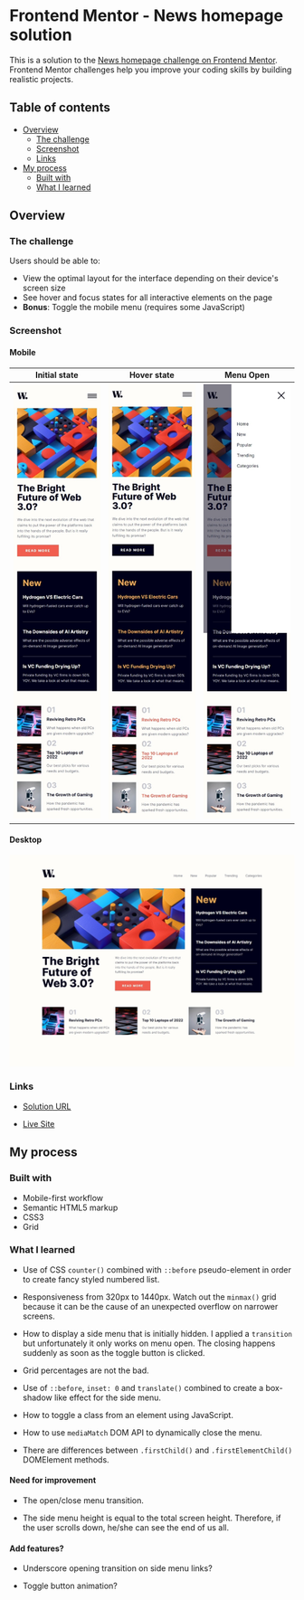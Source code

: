 # Frontend Mentor - News homepage solution

This is a solution to the [News homepage challenge on Frontend Mentor](https://www.frontendmentor.io/challenges/news-homepage-H6SWTa1MFl). Frontend Mentor challenges help you improve your coding skills by building realistic projects.

## Table of contents

- [Overview](#overview)
  - [The challenge](#the-challenge)
  - [Screenshot](#screenshot)
  - [Links](#links)
- [My process](#my-process)
  - [Built with](#built-with)
  - [What I learned](#what-i-learned)

## Overview

### The challenge

Users should be able to:

- View the optimal layout for the interface depending on their device's screen size
- See hover and focus states for all interactive elements on the page
- **Bonus**: Toggle the mobile menu (requires some JavaScript)

### Screenshot

#### Mobile

|                                        Initial state                                        |                                                     Hover state                                                      |                                                      Menu Open                                                      |
| :-----------------------------------------------------------------------------------------: | :------------------------------------------------------------------------------------------------------------------: | :-----------------------------------------------------------------------------------------------------------------: |
| <img src="./screenshots/mobile.jpeg" alt="Screenshot of my mobile solution" width="200px"/> | <img src="./screenshots/mobile-state.jpeg" alt="Screenshot of my mobile (with hover state) solution" width="200px"/> | <img src="./screenshots/mobile-menu.jpeg" alt="Screenshot of my mobile (with menu opened) solution" width="200px"/> |

#### Desktop

![Screenshot of my desktop solution](./screenshots/desktop.jpeg)

### Links

- [Solution URL](https://www.frontendmentor.io/solutions/grid-layout-and-simple-side-menu-toggle-O0TQmJShVW)

- [Live Site](https://jvmdo.github.io/frontend-mentor-challenges/news-homepage-main/)

## My process

### Built with

- Mobile-first workflow
- Semantic HTML5 markup
- CSS3
- Grid

### What I learned

- Use of CSS `counter()` combined with `::before` pseudo-element in order to create fancy styled numbered list.

- Responsiveness from 320px to 1440px. Watch out the `minmax()` grid because it can be the cause of an unexpected overflow on narrower screens.

- How to display a side menu that is initially hidden. I applied a `transition` but unfortunately it only works on menu open. The closing happens suddenly as soon as the toggle button is clicked.

- Grid percentages are not the bad.

- Use of `::before`, `inset: 0` and `translate()` combined to create a box-shadow like effect for the side menu.

- How to toggle a class from an element using JavaScript.

- How to use `mediaMatch` DOM API to dynamically close the menu.

- There are differences between `.firstChild()` and `.firstElementChild()` DOMElement methods.

#### Need for improvement

- The open/close menu transition.

- The side menu height is equal to the total screen height. Therefore, if the user scrolls down, he/she can see the end of us all.

#### Add features?

- Underscore opening transition on side menu links?

- Toggle button animation?
